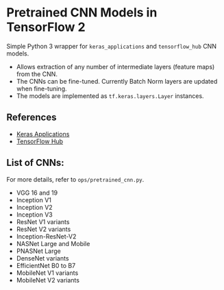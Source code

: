 # Pretrained CNN Models in TensorFlow 2

Simple Python 3 wrapper for `keras_applications` and `tensorflow_hub` CNN models.

- Allows extraction of any number of intermediate layers (feature maps) from the CNN.
- The CNNs can be fine-tuned. Currently Batch Norm layers are updated when fine-tuning.
- The models are implemented as `tf.keras.layers.Layer` instances.


## References

* [Keras Applications](https://github.com/keras-team/keras-applications/tree/0bb8618db8d764e85159b898688c269312fa386b)
* [TensorFlow Hub](https://www.tensorflow.org/hub/api_docs/python/hub)


## List of CNNs:

For more details, refer to `ops/pretrained_cnn.py`.

* VGG 16 and 19
* Inception V1
* Inception V2
* Inception V3
* ResNet V1 variants
* ResNet V2 variants
* Inception-ResNet-V2
* NASNet Large and Mobile
* PNASNet Large
* DenseNet variants
* EfficientNet B0 to B7
* MobileNet V1 variants
* MobileNet V2 variants
